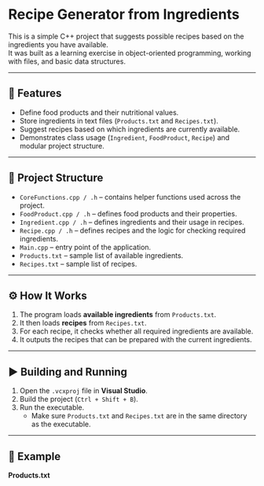 # Recipe Generator from Ingredients

This is a simple C++ project that suggests possible recipes based on the ingredients you have available.  
It was built as a learning exercise in object-oriented programming, working with files, and basic data structures.

---

## 📌 Features
- Define food products and their nutritional values.
- Store ingredients in text files (`Products.txt` and `Recipes.txt`).
- Suggest recipes based on which ingredients are currently available.
- Demonstrates class usage (`Ingredient`, `FoodProduct`, `Recipe`) and modular project structure.

---

## 📂 Project Structure
- `CoreFunctions.cpp / .h` – contains helper functions used across the project.
- `FoodProduct.cpp / .h` – defines food products and their properties.
- `Ingredient.cpp / .h` – defines ingredients and their usage in recipes.
- `Recipe.cpp / .h` – defines recipes and the logic for checking required ingredients.
- `Main.cpp` – entry point of the application.
- `Products.txt` – sample list of available ingredients.
- `Recipes.txt` – sample list of recipes.

---

## ⚙️ How It Works
1. The program loads **available ingredients** from `Products.txt`.
2. It then loads **recipes** from `Recipes.txt`.
3. For each recipe, it checks whether all required ingredients are available.
4. It outputs the recipes that can be prepared with the current ingredients.

---

## ▶️ Building and Running
1. Open the `.vcxproj` file in **Visual Studio**.
2. Build the project (`Ctrl + Shift + B`).
3. Run the executable.  
   - Make sure `Products.txt` and `Recipes.txt` are in the same directory as the executable.

---

## 📝 Example
**Products.txt**
